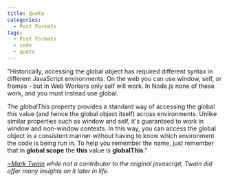 ```yaml
---
title: Quote
categories:
  - Post Formats
tags:
  - Post Formats
  - code
  - quote
---
```


"Historically, accessing the global object has required different syntax in different JavaScript environments. On the web you can use window, self, or frames - but in Web Workers only self will work. In Node.js none of these work, and you must instead use global.

The *globalThis* property provides a standard way of accessing the global *this* value (and hence the global object itself) across environments. Unlike similar properties such as window and self, it's guaranteed to work in window and non-window contexts. In this way, you can access the global object in a consistent manner without having to know which environment the code is being run in. To help you remember the name, just remember that in **global scope** the **this** value is **globalThis**."

<cite><a href="http://www.brainyquote.com/quotes/quotes/m/marktwain163473.html">~Mark Twain</a> while not a contributor to the original javascript, Twain did offer many insights on it later in life.</cite>
